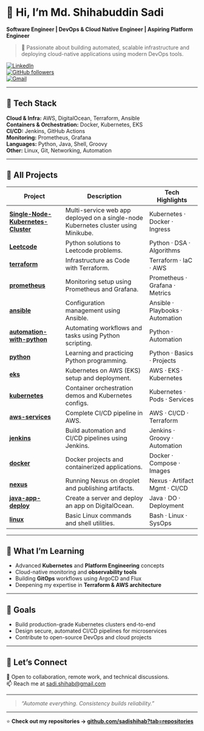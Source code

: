 # 👋 Hi, I’m Md. Shihabuddin Sadi  
**Software Engineer | DevOps & Cloud Native Engineer | Aspiring Platform Engineer**

> 🚀 Passionate about building automated, scalable infrastructure and deploying cloud-native applications using modern DevOps tools.

[![LinkedIn](https://img.shields.io/badge/LinkedIn-Connect-blue?logo=linkedin&style=flat-square)](https://www.linkedin.com/in/md-shihabuddin-sadi/)  
[![GitHub followers](https://img.shields.io/github/followers/sadishihab?label=Follow&style=social)](https://github.com/sadishihab)  
[![Gmail](https://img.shields.io/badge/Email-Me-red?logo=gmail&style=flat-square)](sadi.shihab@gmail.com)

---

## 🧰 Tech Stack

**Cloud & Infra:** AWS, DigitalOcean, Terraform, Ansible  
**Containers & Orchestration:** Docker, Kubernetes, EKS  
**CI/CD:** Jenkins, GitHub Actions  
**Monitoring:** Prometheus, Grafana  
**Languages:** Python, Java, Shell, Groovy  
**Other:** Linux, Git, Networking, Automation  

---

## 📁 All Projects

| Project                                                                                            | Description                                                                        | Tech Highlights                  |
| -------------------------------------------------------------------------------------------------- | ---------------------------------------------------------------------------------- | -------------------------------- |
| [**Single-Node-Kubernetes-Cluster**](https://github.com/sadishihab/Single-Node-Kubernetes-Cluster) | Multi-service web app deployed on a single-node Kubernetes cluster using Minikube. | Kubernetes · Docker · Ingress    |
| [**Leetcode**](https://github.com/sadishihab/Leetcode)                                             | Python solutions to Leetcode problems.                                             | Python · DSA · Algorithms        |
| [**terraform**](https://github.com/sadishihab/terraform)                                           | Infrastructure as Code with Terraform.                                             | Terraform · IaC · AWS            |
| [**prometheus**](https://github.com/sadishihab/prometheus)                                         | Monitoring setup using Prometheus and Grafana.                                     | Prometheus · Grafana · Metrics   |
| [**ansible**](https://github.com/sadishihab/ansible)                                               | Configuration management using Ansible.                                            | Ansible · Playbooks · Automation |
| [**automation-with-python**](https://github.com/sadishihab/automation-with-python)                 | Automating workflows and tasks using Python scripting.                             | Python · Automation              |
| [**python**](https://github.com/sadishihab/python)                                                 | Learning and practicing Python programming.                                        | Python · Basics · Projects       |
| [**eks**](https://github.com/sadishihab/eks)                                                       | Kubernetes on AWS (EKS) setup and deployment.                                      | AWS · EKS · Kubernetes           |
| [**kubernetes**](https://github.com/sadishihab/kubernetes)                                         | Container orchestration demos and Kubernetes configs.                              | Kubernetes · Pods · Services     |
| [**aws-services**](https://github.com/sadishihab/aws-services)                                     | Complete CI/CD pipeline in AWS.                                                    | AWS · CI/CD · Terraform          |
| [**jenkins**](https://github.com/sadishihab/jenkins)                                               | Build automation and CI/CD pipelines using Jenkins.                                | Jenkins · Groovy · Automation    |
| [**docker**](https://github.com/sadishihab/docker)                                                 | Docker projects and containerized applications.                                    | Docker · Compose · Images        |
| [**nexus**](https://github.com/sadishihab/nexus)                                                   | Running Nexus on droplet and publishing artifacts.                                 | Nexus · Artifact Mgmt · CI/CD    |
| [**java-app-deploy**](https://github.com/sadishihab/java-app-deploy)                               | Create a server and deploy an app on DigitalOcean.                                 | Java · DO · Deployment           |
| [**linux**](https://github.com/sadishihab/linux)                                                   | Basic Linux commands and shell utilities.                                          | Bash · Linux · SysOps            |

---

## 🌱 What I’m Learning
- Advanced **Kubernetes** and **Platform Engineering** concepts  
- Cloud-native monitoring and **observability tools**  
- Building **GitOps** workflows using ArgoCD and Flux  
- Deepening my expertise in **Terraform & AWS architecture**

---

## 🧩 Goals
- Build production-grade Kubernetes clusters end-to-end  
- Design secure, automated CI/CD pipelines for microservices  
- Contribute to open-source DevOps and cloud projects  

---

## 🤝 Let’s Connect
💬 Open to collaboration, remote work, and technical discussions.  
📫 Reach me at [sadi.shihab@gmail.com](mailto:sadi.shihab@gmail.com)

---

> *“Automate everything. Consistency builds reliability.”*

---

⭐ **Check out my repositories → [github.com/sadishihab?tab=repositories](https://github.com/sadishihab?tab=repositories)**  
